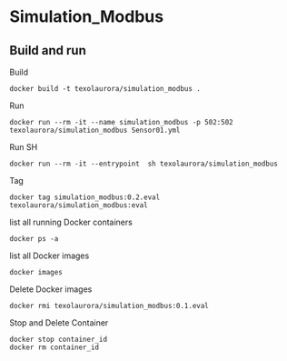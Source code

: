 # Simulation_Modbus

## Build and run
Build
```
docker build -t texolaurora/simulation_modbus .
```
Run
```
docker run --rm -it --name simulation_modbus -p 502:502 texolaurora/simulation_modbus Sensor01.yml
```
Run SH
```
docker run --rm -it --entrypoint  sh texolaurora/simulation_modbus
```
Tag
```
docker tag simulation_modbus:0.2.eval texolaurora/simulation_modbus:eval
```
list all running Docker containers
```
docker ps -a
```
list all Docker images
```
docker images
```
Delete Docker images
```
docker rmi texolaurora/simulation_modbus:0.1.eval
```
Stop and Delete Container
```
docker stop container_id
docker rm container_id
```
